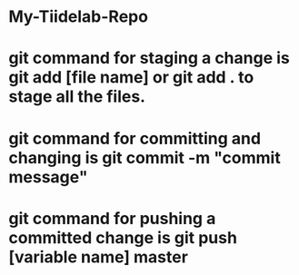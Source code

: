 # My-Tiidelab-Repo
# git command for staging a change is git add [file name] or git add . to stage all the files.

# git command for committing and changing is git commit -m "commit message"

# git command for pushing a committed change is git push [variable name] master